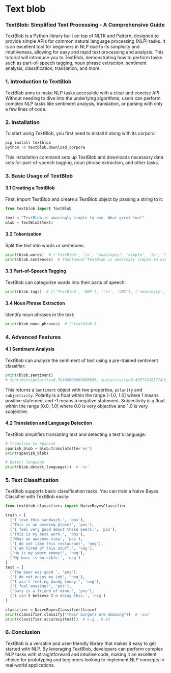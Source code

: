 # Text blob

### TextBlob: Simplified Text Processing - A Comprehensive Guide

TextBlob is a Python library built on top of NLTK and Pattern, designed to provide simple APIs for common natural language processing (NLP) tasks. It is an excellent tool for beginners in NLP due to its simplicity and intuitiveness, allowing for easy and rapid text processing and analysis. This tutorial will introduce you to TextBlob, demonstrating how to perform tasks such as part-of-speech tagging, noun phrase extraction, sentiment analysis, classification, translation, and more.

### 1. **Introduction to TextBlob**

TextBlob aims to make NLP tasks accessible with a clear and concise API. Without needing to dive into the underlying algorithms, users can perform complex NLP tasks like sentiment analysis, translation, or parsing with only a few lines of code.

### 2. **Installation**

To start using TextBlob, you first need to install it along with its corpora:

```bash
pip install textblob
python -m textblob.download_corpora
```

This installation command sets up TextBlob and downloads necessary data sets for part-of-speech tagging, noun phrase extraction, and other tasks.

### 3. **Basic Usage of TextBlob**

#### **3.1 Creating a TextBlob**

First, import TextBlob and create a TextBlob object by passing a string to it:

```python
from textblob import TextBlob

text = "TextBlob is amazingly simple to use. What great fun!"
blob = TextBlob(text)
```

#### **3.2 Tokenization**

Split the text into words or sentences:

```python
print(blob.words)  # ['TextBlob', 'is', 'amazingly', 'simple', 'to', 'use']
print(blob.sentences)  # [Sentence("TextBlob is amazingly simple to use."), Sentence("What great fun!")]
```

#### **3.3 Part-of-Speech Tagging**

TextBlob can categorize words into their parts of speech:

```python
print(blob.tags)  # [('TextBlob', 'NNP'), ('is', 'VBZ'), ('amazingly', 'RB'), ('simple', 'JJ'), ('to', 'TO'), ('use', 'VB')]
```

#### **3.4 Noun Phrase Extraction**

Identify noun phrases in the text:

```python
print(blob.noun_phrases)  # ['textblob']
```

### 4. **Advanced Features**

#### **4.1 Sentiment Analysis**

TextBlob can analyze the sentiment of text using a pre-trained sentiment classifier:

```python
print(blob.sentiment)
# Sentiment(polarity=0.39166666666666666, subjectivity=0.4357142857142857)
```

This returns a `Sentiment` object with two properties, `polarity` and `subjectivity`. Polarity is a float within the range [-1.0, 1.0] where 1 means positive statement and -1 means a negative statement. Subjectivity is a float within the range [0.0, 1.0] where 0.0 is very objective and 1.0 is very subjective.

#### **4.2 Translation and Language Detection**

TextBlob simplifies translating text and detecting a text's language:

```python
# Translate to Spanish
spanish_blob = blob.translate(to='es')
print(spanish_blob)

# Detect language
print(blob.detect_language())  # 'en'
```

### 5. **Text Classification**

TextBlob supports basic classification tasks. You can train a Naive Bayes Classifier with TextBlob easily:

```python
from textblob.classifiers import NaiveBayesClassifier

train = [
  ('I love this sandwich.', 'pos'),
  ('This is an amazing place!', 'pos'),
  ('I feel very good about these beers.', 'pos'),
  ('This is my best work.', 'pos'),
  ('What an awesome view', 'pos'),
  ('I do not like this restaurant', 'neg'),
  ('I am tired of this stuff.', 'neg'),
  ('He is my sworn enemy!', 'neg'),
  ('My boss is horrible.', 'neg')
]
test = [
  ('The beer was good.', 'pos'),
  ('I do not enjoy my job', 'neg'),
  ("I ain't feeling dandy today.", 'neg'),
  ('I feel amazing!', 'pos'),
  ('Gary is a friend of mine.', 'pos'),
  ('I can't believe I'm doing this.', 'neg')
]

classifier = NaiveBayesClassifier(train)
print(classifier.classify("Their burgers are amazing"))  # 'pos'
print(classifier.accuracy(test))  # e.g., 0.83
```

### 6. **Conclusion**

TextBlob is a versatile and user-friendly library that makes it easy to get started with NLP. By leveraging TextBlob, developers can perform complex NLP tasks with straightforward and intuitive code, making it an excellent choice for prototyping and beginners looking to implement NLP concepts in real-world applications.
